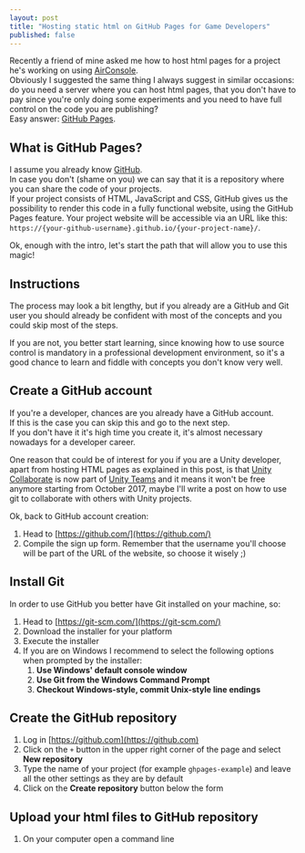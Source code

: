 ```yaml
---
layout: post
title: "Hosting static html on GitHub Pages for Game Developers"
published: false
---
```



Recently a friend of mine asked me how to host html pages for a project he's working on using [AirConsole](https://www.airconsole.com/).  
Obviously I suggested the same thing I always suggest in similar occasions: do you need a server where you can host html pages, that you don't have to pay since you're only doing some experiments and you need to have full control on the code you are publishing?  
Easy answer: [GitHub Pages](https://pages.github.com/).

## What is GitHub Pages?

I assume you already know [GitHub](https://github.com/).  
In case you don't (shame on you) we can say that it is a repository where you can share the code of your projects.  
If your project consists of HTML, JavaScript and CSS, GitHub gives us the possibility to render this code in a fully functional website, using the GitHub Pages feature.
Your project website will be accessible via an URL like this: `https://{your-github-username}.github.io/{your-project-name}/`.

Ok, enough with the intro, let's start the path that will allow you to use this magic!

## Instructions

The process may look a bit lengthy, but if you already are a GitHub and Git user you should already be confident with most of the concepts and you could skip most of the steps.

If you are not, you better start learning, since knowing how to use source control is mandatory in a professional development environment, so it's a good chance to learn and fiddle with concepts you don't know very well.

## Create a GitHub account

If you're a developer, chances are you already have a GitHub account.  
If this is the case you can skip this and go to the next step.  
If you don't have it it's high time you create it, it's almost necessary nowadays for a developer career.

One reason that could be of interest for you if you are a Unity developer, apart from hosting HTML pages as explained in this post, is that [Unity Collaborate](https://unity3d.com/unity/features/collaborate) is now part of [Unity Teams](https://unity3d.com/teams) and it means it won't be free anymore starting from October 2017, maybe I'll write a post on how to use git to collaborate with others with Unity projects.

Ok, back to GitHub account creation:

1. Head to [https://github.com/](https://github.com/)
2. Compile the sign up form. Remember that the username you'll choose will be part of the URL of the website, so choose it wisely ;)

## Install Git

In order to use GitHub you better have Git installed on your machine, so:

1. Head to [https://git-scm.com/](https://git-scm.com/)
2. Download the installer for your platform
3. Execute the installer
4. If you are on Windows I recommend to select the following options when prompted by the installer:  
    1. **Use Windows' default console window**
    2. **Use Git from the Windows Command Prompt**
    3. **Checkout Windows-style, commit Unix-style line endings**

## Create the GitHub repository

1. Log in [https://github.com](https://github.com)
2. Click on the `+` button in the upper right corner of the page and select **New repository**
3. Type the name of your project (for example `ghpages-example`) and leave all the other settings as they are by default
4. Click on the **Create repository** button below the form

## Upload your html files to GitHub repository

1. On your computer open a command line 